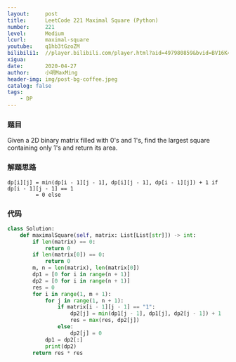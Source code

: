 ```yaml
---
layout:     post
title:      LeetCode 221 Maximal Square (Python)
number:     221
level:      Medium
lcurl:      maximal-square
youtube:    q1hb3tGzoZM
bilibili1:  //player.bilibili.com/player.html?aid=497980859&bvid=BV16K411575r&cid=183951287&page=1
xigua:      
date:       2020-04-27
author:     小明MaxMing
header-img: img/post-bg-coffee.jpeg
catalog: false
tags:
    - DP
---
```


### 题目

Given a 2D binary matrix filled with 0's and 1's, find the largest square containing only 1's and return its area.

### 解题思路
```
dp[i][j] = min(dp[i - 1][j - 1], dp[i][j - 1], dp[i - 1][j]) + 1 if dp[i - 1][j - 1] == 1
         = 0 else
```
### 代码
```python
class Solution:
    def maximalSquare(self, matrix: List[List[str]]) -> int:
        if len(matrix) == 0:
            return 0
        if len(matrix[0]) == 0:
            return 0
        m, n = len(matrix), len(matrix[0])
        dp1 = [0 for i in range(n + 1)]
        dp2 = [0 for i in range(n + 1)]
        res = 0
        for i in range(1, m + 1):
            for j in range(1, n + 1):
                if matrix[i - 1][j - 1] == "1":
                    dp2[j] = min(dp1[j - 1], dp1[j], dp2[j - 1]) + 1
                    res = max(res, dp2[j])
                else:
                    dp2[j] = 0
            dp1 = dp2[:]
            print(dp2)
        return res * res
```
